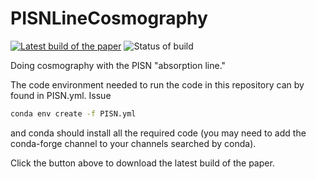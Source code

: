 # PISNLineCosmography

[![Latest build of the paper](https://img.shields.io/badge/PDF-latest-orange.svg?style=flat)](https://github.com/farr/PISNLineCosmography/blob/master-pdf/paper/pisn-line.pdf) ![Status of build](https://travis-ci.org/farr/PISNLineCosmography.svg?branch=master)

Doing cosmography with the PISN "absorption line."

The code environment needed to run the code in this repository can by found in
PISN.yml.  Issue

```bash
conda env create -f PISN.yml
```

and conda should install all the required code (you may need to add the
conda-forge channel to your channels searched by conda).

Click the button above to download the latest build of the paper.
